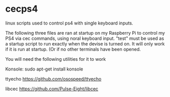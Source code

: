 # cecps4
linux scripts used to control ps4 with single keyboard inputs. 


The following three files are ran at startup on my Raspberry Pi to control my PS4 via cec commands, using noral keyboard input. "test" must be used as a startup script to run exactly when the devise is turned on. It will only work if it is run at startup. (Or if no other terminals have been opened. 


You will need the following utilities for it to work

Konsole:
sudo apt-get install konsole

ttyecho
https://github.com/osospeed/ttyecho


libcec
https://github.com/Pulse-Eight/libcec


